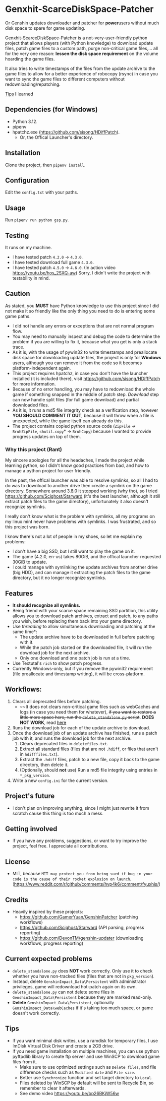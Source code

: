 # Genxhit-ScarceDiskSpace-Patcher
Or Genshin updates downloader and patcher for **power**users without much disk space to spare for game updating.

Genxhit-ScarceDiskSpace-Patcher is a not-very-user-friendly python project that allows players (with Python knowledge) to download update files, patch game files to a custom path, purge non-critical game files,... all for the very one reason: **lessen the disk space requirement** on the volume hoarding the game files.

It also tries to write timestamps of the files from the update archive to the game files to allow for a better experience of robocopy (rsync) in case you want to sync the game files to different computers without redownloading/repatching.

[Tips](#tips) I learned

## Dependencies (for Windows)
- Python 3.12.
- pipenv
- hpatchz.exe (https://github.com/sisong/HDiffPatch).
    - Or, the Offical Launcher's directory.

## Installation
Clone the project, then `pipenv install`.

## Configuration
Edit the `config.txt` with your paths.

## Usage
Run `pipenv run python gsp.py`.

## Testing
It runs on my machine.
- I have tested patch `4.2.0` -> `4.3.0`.
- I have tested download full game `4.3.0`.
- I have tested patch `4.5.0` -> `4.6.0`. (In action video https://youtu.be/hos_2SXQ-aw)
Sorry, I didn't write the project with testability in mind.

## Caution
As stated, you **MUST** have Python knowledge to use this project since I did not make it so friendly like the only thing you need to do is entering some game paths.
- I did not handle any errors or exceptions that are not normal program flow.
- You may need to manually inspect and debug the code to determine the problem if you are willing to fix it, because what you get is only a stack trace.
- As it is, with the usage of pywin32 to write timestamps and preallocate disk space for downloading update files, the project is only for **Windows** users, although you can remove it from the code so it becomes platform-independent again.
- This project requires hpatchz, in case you don't have the launcher installed (it is included there), visit https://github.com/sisong/HDiffPatch for more information.
- Because of no error handling, you may have to redownload the whole game if something snapped in the middle of *patch* step. *Download* step can now handle split files (for full game download) and partial downloaded files.
- As it is, it runs a md5 file integrity check as a verification step, however **YOU SHOULD COMMENT IT OUT**, because it will throw when a file is unexpected, while the game itself can already do this.
- The project contains copied python source code (`ZipFile` -> `BruhZipFile`, `shutil.copy`\* -> `BruhCopy`) because I wanted to provide progress updates on top of them.

### Why this project (Rant)
My sincere apologies for all the headaches, I made the project while learning python, so I didn't know good practices from bad, and how to manage a python project for user friendly.

In the past, the offical launcher was able to resolve symlinks, so all I had to do was to download to another drive then create a symlink on the game directory. Somewhere around 3.8.0 it stopped working (why tho), so I tried https://github.com/Scighost/Starward (it's the best launcher, although it still extract patch files to the game directory), unfortunately it also doesn't recognize symlinks.

I really don't know what is the problem with symlinks, all my programs on my linux mint never have problems with symlinks. I was frustrated, and so this project was born.

I know there's not a lot of people in my shoes, so let me explain my problems:
- I don't have a big SSD, but I still want to play the game on it.
- The game (4.2.0, en-us) takes 80GiB, and the offical launcher requested 30GiB to update.
- I could manage with symlinking the update archives from another drive (big HDD), and can manage it extracting the patch files to the game directory, but it no longer recognize symlinks.

## Features
- **It should recognize all symlinks.**
- Being friend with your scarce space remaining SSD partition, this utility allows you to download patch archives, extract and patch, to any paths you wish, before replacing them back into your game directory.
- Use *threading* to allow simultaneous downloading and patching at the same time\*:
    - The update archive have to be downloaded in full before patching with it.
    - While the patch job started on the downloaded file, it will run the download job for the next archive.
    - Only one download and one patch job is run at a time.
- Use Textutal's `rich` to show patch progress.
- Currently Windows-only, but if you remove the pywin32 requirement (file preallocate and timestamp writing), it will be cross-platform.

## Workflows:
1. Clears all deprecated files before patching.
    - ~~It does not clears non-critical game files such as webCaches and logs (in case you need them for whatever), ~~if you want to restore a little more space here, run the `delete_standalone.py` script~~. **DOES NOT WORK**, read [here](#current-expected-problems)
1. Runs the download job for each of the update archive to download.
1. Once the download job of an update archive has finished, runs a patch job with it, and runs the download job for the next archive.
    1. Clears deprecated files in `deletefiles.txt`.
    1. Extract all standard files (files that are not `.hdiff`, or files that aren't in `hdifffiles.txt`).
    1. Extract the `.hdiff` files, patch to a new file, copy it back to the game directory, then delete it.
    1. (Optionally, should **not** use) Run a md5 file integrity using entries in `*_pkg_version`.
1. Write a new `config.ini` for the current version.

## Project's future
- I don't plan on improving anything, since I might just rewrite it from scratch cause this thing is too much a mess.

## Getting involved
- If you have any problems, suggestions, or want to try improve the project, feel free. I appreciate all contributions.

## License
- MIT, because `MIT may protect you from being sued if bug in your code is the cause of their rocket explosion on launch`. (https://www.reddit.com/r/github/comments/hvp4k6/comment/fyuxhis/)

## Credits
- Heavily inspired by these projects:
    - https://github.com/GamerYuan/GenshinPatcher (patching workflows)
    - https://github.com/Scighost/Starward (API parsing, progress reporting)
    - https://github.com/DevonTM/genshin-updater (downloading workflows, progress reporting)

## Current expected problems
- `delete_standalone.py` does **NOT** work correctly. Only use it to check whether you have non-tracked files (files that are not in `pkg_version`).
- Instead, delete `GenshinImpact_Data\Persistent` with administrator privileges, game will redownload hot-patch again on its own.
- `delete_standalone.py` can not delete some files in `GenshinImpact_Data\Persistent` because they are marked read-only.
- **Delete** `GenshinImpact_Data\Persistent`, optionally `GenshinImpact_Data\webCaches` if it's taking too much space, or game doesn't work correctly.

## Tips
- If you want minimal disk writes, use a ramdisk for temporary files, I use ImDisk Virtual Disk Driver and create a 2GB drive.
- If you need game installation on multiple machines, you can use python pyftpdlib library to create ftp server and use WinSCP to download game files from it.
    - Make sure to use optimized settings such as `Delete files`, and file difference checks such as `Modified date` and `File size`.
    - Better use `Synchronize` function and set target directory to `Local`.
    - Files deleted by WinSCP by default will be sent to Recycle Bin, so remember to clear it afterwards.
    - See demo video https://youtu.be/bp26BKjW56w
